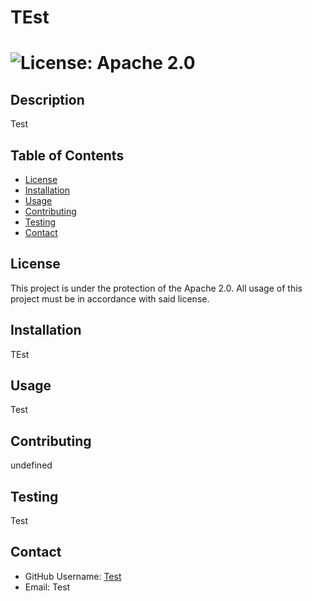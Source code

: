  # TEst
  #  ![License: Apache 2.0](https://img.shields.io/badge/License-Apache%202.0-blue.svg)
   
   ## Description 
   Test
   
   ## Table of Contents
   * [License](#license)
   * [Installation](#installation)
   * [Usage](#usage)
   * [Contributing](#contributing)
   * [Testing](#testing)
   * [Contact](#contact)
   
   ## License
   This project is under the protection of the Apache 2.0. All usage of this project must be in accordance with said license.
   
   ## Installation
   TEst
   
   ## Usage
   Test
   
   ## Contributing
   undefined
   
   ## Testing
   Test
   
   ## Contact
   * GitHub Username: [Test](https://github.com/undefined)
   * Email: Test
